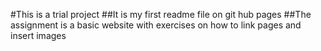 #This is a trial project
##It is my first readme file on git hub pages
##The assignment is a basic website with exercises on how to link pages and insert images
